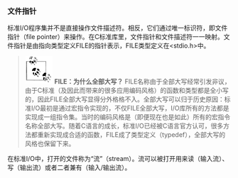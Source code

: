### 文件指针

标准I/O程序集并不是直接操作文件描述符。相反，它们通过唯一标识符，即文件指针（file pointer）来操作。在C标准库里，文件指针和文件描述符一一映射。文件指针是由指向类型定义FILE的指针表示，FILE类型定义在<stdio.h>中。

> <img class="my_markdown" src="../images/1.png" style="width:62px;  height: 63px; "/> **FILE：为什么全部大写？**
> FILE名称由于全部大写经常引发非议，由于C标准（及因此而带来的很多应用编码风格）的函数和类型都是全小写的，因此FILE全部大写显得分外格格不入。全部大写可以归于历史原因：标准I/O最初是通过宏指令实现的，不仅FILE全部大写，I/O库所有的方法都是实现成一组指令集。当时的编码风格是（即便现在也是如此）所有的宏指令名称全部大写。随着C语言的成长，标准I/O已经被C语言官方认可，很多方法都重新实现成合适的函数，FILE成了类型定义（typedef），全部大写的风格也保留下来。

在标准I/O中，打开的文件称为“流”（stream）。流可以被打开用来读（输入流）、写（输出流）或者二者兼有（输入/输出流）。

